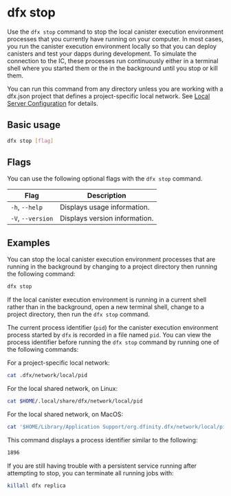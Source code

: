 # dfx stop

Use the `dfx stop` command to stop the local canister execution environment processes that you currently have running on your computer. In most cases, you run the canister execution environment locally so that you can deploy canisters and test your dapps during development. To simulate the connection to the IC, these processes run continuously either in a terminal shell where you started them or the in the background until you stop or kill them.

You can run this command from any directory unless you are working with a dfx.json project that defines a project-specific local network.  See [Local Server Configuration](dfx-start.md#local-server-configuration) for details.

## Basic usage

``` bash
dfx stop [flag]
```

## Flags

You can use the following optional flags with the `dfx stop` command.

| Flag              | Description                   |
|-------------------|-------------------------------|
| `-h`, `--help`    | Displays usage information.   |
| `-V`, `--version` | Displays version information. |

## Examples

You can stop the local canister execution environment processes that are running in the background by changing to a project directory then running the following command:

``` bash
dfx stop
```

If the local canister execution environment is running in a current shell rather than in the background, open a new terminal shell, change to a project directory, then run the `dfx stop` command.

The current process identifier (`pid`) for the canister execution environment process started by `dfx` is recorded in a file named `pid`. You can view the process identifier before running the `dfx stop` command by running one of the following commands:

For a project-specific local network:
``` bash
cat .dfx/network/local/pid
```

For the local shared network, on Linux:
``` bash
cat $HOME/.local/share/dfx/network/local/pid
```

For the local shared network, on MacOS:
``` bash
cat '$HOME/Library/Application Support/org.dfinity.dfx/network/local/pid'
```

This command displays a process identifier similar to the following:

``` bash
1896
```

If you are still having trouble with a persistent service running after attempting to stop, you can terminate all running jobs with:

``` bash
killall dfx replica
```
